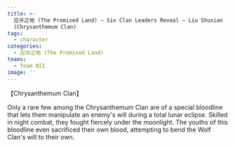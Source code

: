 ```yaml
---
title: >-
  应许之地 (The Promised Land) — Six Clan Leaders Reveal — Liu Shuxian
  (Chrysanthemum Clan)
tags:
  - character
categories:
  - 应许之地 (The Promised Land)
teams:
  - Team NII
image: ''
---
```


【Chrysanthemum Clan】

Only a rare few among the Chrysanthemum Clan are of a special bloodline that lets them manipulate an enemy's will during a total lunar eclipse. Skilled in night combat, they fought fiercely under the moonlight. The youths of this bloodline even sacrificed their own blood, attempting to bend the Wolf Clan's will to their own.
